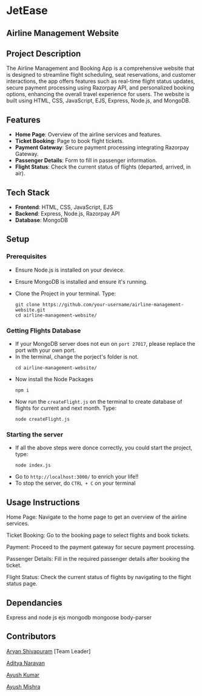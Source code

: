 # JetEase
## Airline Management Website

## Project Description
The Airline Management and Booking App is a comprehensive website that is designed to streamline flight scheduling, seat reservations, and customer interactions, the app offers features such as real-time flight status updates, secure payment processing using Razorpay API, and personalized booking options, enhancing the overall travel experience for users. The website is built using HTML, CSS, JavaScript, EJS, Express, Node.js, and MongoDB.

## Features
- **Home Page**: Overview of the airline services and features.
- **Ticket Booking**: Page to book flight tickets.
- **Payment Gateway**: Secure payment processing  integrating Razorpay Gateway.
- **Passenger Details**: Form to fill in passenger information.
- **Flight Status**: Check the current status of flights (departed, arrived, in air).

## Tech Stack

- **Frontend**: HTML, CSS, JavaScript, EJS
- **Backend**: Express, Node.js, Razorpay API
- **Database**: MongoDB

## Setup

### Prerequisites

- Ensure Node.js is installed on your deviece.
- Ensure MongoDB is installed and ensure it's running.
- Clone the Project in your terminal. Type:
  
  ```
  git clone https://github.com/your-username/airline-management-website.git
  cd airline-management-website/
  ```
  
### Getting Flights Database

- If your MongoDB server does not eun on `port 27017`, please replace the port with your own port.
- In the terminal, change the porject's folder is not.
  ```
  cd airline-management-website/
  ```
- Now install the Node Packages
  ```
  npm i
  ```
- Now run the `createFlight.js` on the terminal to create database of flights for current and next month. Type:
  ```
  node createFlight.js
  ```
### Starting the server

- If all the above steps were donce correctly, you could start the project, type:
  ```
  node index.js
  ```
- Go to `http://localhost:3000/` to enrich your life!!
- To stop the server, do `CTRL + C` on your terminal

## Usage Instructions

Home Page: Navigate to the home page to get an overview of the airline services.

Ticket Booking: Go to the booking page to select flights and book tickets.

Payment: Proceed to the payment gateway for secure payment processing.

Passenger Details: Fill in the required passenger details after booking the ticket.

Flight Status: Check the current status of flights by navigating to the flight status page.

## Dependancies

Express and node js
ejs
mongodb
mongoose
body-parser

## Contributors
[Aryan Shivapuram](https://www.linkedin.com/in/aryan-shivapuram-341638257/)  [Team Leader] 

[Aditya Narayan](https://www.linkedin.com/in/aditya-narayan-a02493256/)

[Ayush Kumar](https://www.linkedin.com/in/ayush-kumar-235344254/)

[Ayush Mishra](https://www.linkedin.com/in/urayush-mishra/)


